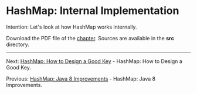 # HashMap: Internal Implementation

Intention: Let's look at how HashMap works internally.

Download the PDF file of the [chapter](chapter_24.pdf). Sources are available in the <b>src</b> directory. 


<hr>

Next: [HashMap: How to Design a Good Key](chapter_25.md "HashMap: How to Design a Good Key") - HashMap: How to Design a Good Key.

Previous: [HashMap: Java 8 Improvements](chapter_23.md "HashMap: Java 8 Improvements") - HashMap: Java 8 Improvements.
